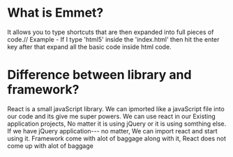 # What is Emmet?
It allows you to type shortcuts that are then expanded into full pieces of code.//
Example - If I type 'html5' inside the 'index.html' then hit the enter key after that expand all the basic code inside html code.
# Difference between library and framework?
React is a small javaScript library. We can ipmorted like a javaScript file into our code and its give me super powers. We can use react in our Existing application projects, No matter it is using jQuery or it is using somthing else. If we have jQuery application--- no matter, We can import react and start using it.
Framework come with alot of baggage along with it, React does not come up with alot of baggage

